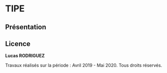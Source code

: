 # TIPE

## Présentation

## Licence

**Lucas RODRIGUEZ**

Travaux réalisés sur la période : Avril 2019 - Mai 2020. Tous droits réservés.